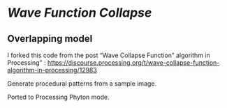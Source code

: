 # *Wave Function Collapse*
## Overlapping model ##

I forked this code from the post  “Wave Collapse Function” algorithm in Processing" : https://discourse.processing.org/t/wave-collapse-function-algorithm-in-processing/12983

Generate procedural patterns from a sample image. 

Ported to Processing Phyton mode.
